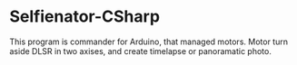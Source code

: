 # Selfienator-CSharp

This program is commander for Arduino, that managed motors. Motor turn aside DLSR in two axises, and create timelapse or panoramatic photo.
